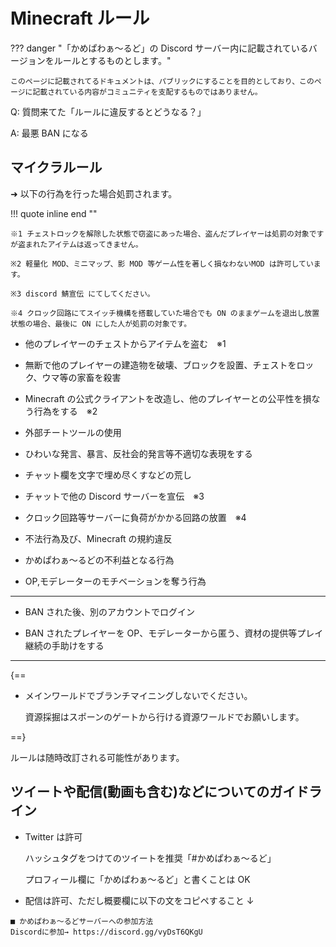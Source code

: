 # Minecraft ルール

??? danger "「かめぱわぁ～るど」の Discord サーバー内に記載されているバージョンをルールとするものとします。"

    このページに記載されてるドキュメントは、パブリックにすることを目的としており、このページに記載されている内容がコミュニティを支配するものではありません。

Q: 質問来てた「ルールに違反するとどうなる？」

A: 最悪 BAN になる

## マイクラルール

➜ 以下の行為を行った場合処罰されます。

!!! quote inline end ""

    ※1 チェストロックを解除した状態で窃盗にあった場合、盗んだプレイヤーは処罰の対象ですが盗まれたアイテムは返ってきません。

    ※2 軽量化 MOD、ミニマップ、影 MOD 等ゲーム性を著しく損なわないMOD は許可しています。

    ※3 discord 鯖宣伝 にてしてください。

    ※4 クロック回路にてスイッチ機構を搭載していた場合でも ON のままゲームを退出し放置状態の場合、最後に ON にした人が処罰の対象です。

* 他のプレイヤーのチェストからアイテムを盗む　※1

* 無断で他のプレイヤーの建造物を破壊、ブロックを設置、チェストをロック、ウマ等の家畜を殺害

* Minecraft の公式クライアントを改造し、他のプレイヤーとの公平性を損なう行為をする　※2

* 外部チートツールの使用

* ひわいな発言、暴言、反社会的発言等不適切な表現をする

* チャット欄を文字で埋め尽くすなどの荒し

* チャットで他の Discord サーバーを宣伝　※3

* クロック回路等サーバーに負荷がかかる回路の放置　※4

* 不法行為及び、Minecraft の規約違反

* かめぱわぁ～るどの不利益となる行為

* OP,モデレーターのモチベーションを奪う行為

---

* BAN された後、別のアカウントでログイン

* BAN されたプレイヤーを OP、モデレーターから匿う、資材の提供等プレイ継続の手助けをする

---

{==

* メインワールドでブランチマイニングしないでください。

    資源採掘はスポーンのゲートから行ける資源ワールドでお願いします。

==}

ルールは随時改訂される可能性があります。

## ツイートや配信(動画も含む)などについてのガイドライン

* Twitter は許可

    ハッシュタグをつけてのツイートを推奨「#かめぱわぁ～るど」

    プロフィール欄に「かめぱわぁ～るど」と書くことは OK

* 配信は許可、ただし概要欄に以下の文をコピペすること ↓

```text
■ かめぱわぁ～るどサーバーへの参加方法
Discordに参加→ https://discord.gg/vyDsT6QKgU
```
